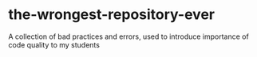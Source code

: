 # the-wrongest-repository-ever
A collection of bad practices and errors, used to introduce importance of code quality to my students
